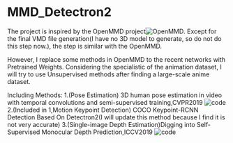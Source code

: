 # MMD_Detectron2

The project is inspired by the OpenMMD project![OpenMMD](https://github.com/peterljq/OpenMMD). Except for the final VMD file generation(I have no 3D model to generate, so do not do this step now.), the step is similar with the OpenMMD.

However, I replace some methods in OpenMMD to the recent networks with Pretrained Weights. Considering the specialistic of the animation dataset, I will try to use Unsupervised methods after finding a large-scale anime dataset.

Including Methods:
1.(Pose Estimation) 3D human pose estimation in video with temporal convolutions and semi-supervised training,CVPR2019    ![code](https://github.com/facebookresearch/VideoPose3D)
2.(Included in 1,Motion Keypoint Detection) COCO Keypoint-RCNN Detection Based On Detectron2(I will update this method because I find it is not very accurate)
3.(Single-image Depth Estimation)Digging into Self-Supervised Monocular Depth Prediction,ICCV2019   ![code](https://github.com/nianticlabs/monodepth2/)
   
